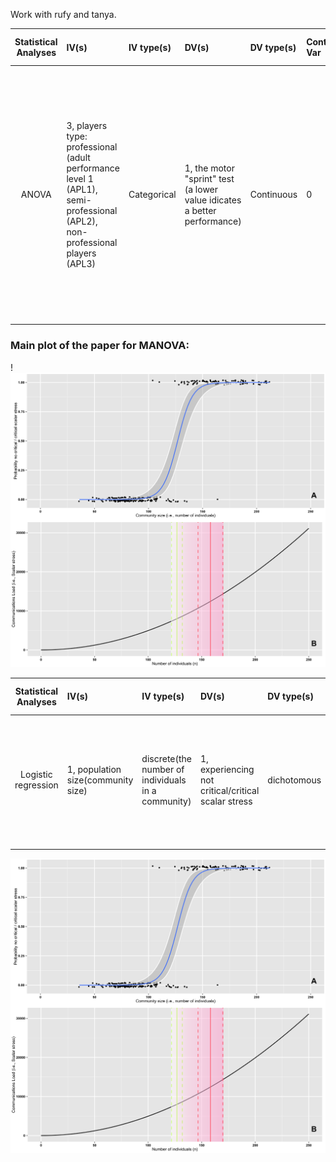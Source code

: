 Work with rufy and tanya.

|**Statistical Analyses**	|  **IV(s)**  |  **IV type(s)** |  **DV(s)**  |  **DV type(s)**  |  **Control Var** | **Control Var type**  | **Question to be answered** | **_H0_** | **Alpha** | **link to paper**| 
|:----------:|:----------|:------------|:-------------|:-------------|:------------|:------------- |:------------------|:----:|:-------:|:-------|
ANOVA| 3, players type: professional (adult performance level 1 (APL1), semi-professional (APL2), non-professional players (APL3) | Categorical | 1, the motor "sprint" test (a lower value idicates a better performance)| Continuous | 0 | None | 	Does motor predictors’ prognostic relevance can provide reliable objective information about future potential of talented player  |  The motor "sprint" test score of players who reached higher-level APL >= The motor "sprint" test score of players who reached lower-level APL | 0.001 | [The influence of speed abilities and technical skills in early adolescence on adult success in soccer: A long-term prospective analysis using ANOVA and SEM approaches](https://journals.plos.org/plosone/article?id=10.1371/journal.pone.0182211) | 


### Main plot of the paper for MANOVA: 

!![main plot](plosologistic.png)










| **Statistical Analyses**	|  **IV(s)**  |  **IV type(s)** |  **DV(s)**  |  **DV type(s)**  |  **Control Var** | **Control Var type**  | **Question to be answered** | **_H0_** | **alpha** | **link to paper**| 
|:----------:|:----------|:------------|:-------------|:-------------|:------------|:------------- |:------------------|:----:|:-------:|:-------|
Logistic regression	| 1, population size(community size) | discrete(the number of individuals in a community) | 1, experiencing not critical/critical scalar stress| dichotomous | 1, None | None |The relationship between the possibilities of experiencing a critical level of scalar stress and population sizes.| There is no relationship between 'experiencing critical scalar stress' and 'population size'| 0.05 |https://journals.plos.org/plosone/article?id=10.1371/journal.pone.0091510#pone-0091510-g005|
  |||||||||
  
  
![main plot](plosologistic.png)
